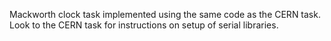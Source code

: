 Mackworth clock task implemented using the same code as the CERN task. Look to the CERN task for instructions on setup of serial libraries.
